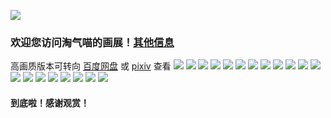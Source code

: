 ![](https://i0.hdslb.com/bfs/new_dyn/01ba7782468e45da13eaacbf0c2afcc6358600905.png@1036w.webp)
### 欢迎您访问淘气喵的画展！[其他信息](https://muselink.cc/taoqila)
高画质版本可转向 [百度网盘](https://pan.baidu.com/s/1aEz9S4SPS2dgvGnrKheVgg?pwd=love) 或 [pixiv](https://www.pixiv.net/users/59091519) 查看
![](https://wx2.sinaimg.cn/mw2000/007HyNyely1h4ymninv7mj30id06tjre.jpg)
![](https://wx3.sinaimg.cn/mw2000/007HyNyely1h4ymniswrdj30id06ttb5.jpg)
![](https://wx3.sinaimg.cn/mw2000/007HyNyely1h4ymniybelj30id06twhn.jpg)
![](https://wx4.sinaimg.cn/mw2000/007HyNyely1h4ymnj3kx2j30id06tdgu.jpg)
![](https://wx3.sinaimg.cn/mw2000/007HyNyely1h4ymnj7sb8j30id06ttb7.jpg)
![](https://wx1.sinaimg.cn/mw2000/007HyNyely1h4ymnjf0ftj30id06tn0j.jpg)
![](https://wx1.sinaimg.cn/mw2000/007HyNyely1h4ymnjkl6rj30id06tq4s.jpg)
![](https://wx3.sinaimg.cn/mw2000/007HyNyely1h4ymnjom1jj30id06tjte.jpg)
![](https://wx1.sinaimg.cn/mw2000/007HyNyely1h4ymnjrwapj30id06tweh.jpg)
![](https://wx1.sinaimg.cn/mw2000/007HyNyely1h4ymnjvgllj30id06t76f.jpg)
![](https://wx3.sinaimg.cn/mw2000/007HyNyely1h4ymnjzrfaj30id06t76x.jpg)
![](https://wx1.sinaimg.cn/mw2000/007HyNyely1h4ymnk45kvj30id06tju2.jpg)
![](https://wx1.sinaimg.cn/mw2000/007HyNyely1h4ymnkacnij30id06tmz1.jpg)
![](https://wx3.sinaimg.cn/mw2000/007HyNyely1h4ymnkj24fj30id06tace.jpg)
![](https://wx2.sinaimg.cn/mw2000/007HyNyely1h4ymnkn3pwj30id06tdi3.jpg)
![](https://wx2.sinaimg.cn/mw2000/007HyNyely1h4ymnkt9ybj30id06t780.jpg)
![](https://wx4.sinaimg.cn/mw2000/007HyNyely1h4ymnkz7gyj30id06tgn4.jpg)
![](https://wx2.sinaimg.cn/mw2000/007HyNyely1h4ymosh6o7j30id06twh0.jpg)
![](https://wx1.sinaimg.cn/mw2000/007HyNyely1h4ymoskdn7j30id06t76n.jpg)
![](https://wx1.sinaimg.cn/mw2000/007HyNyely1h4ymoso83oj30id06tac8.jpg)
#### 到底啦！感谢观赏！
